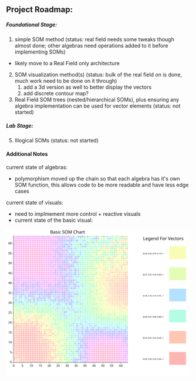 ## Project Roadmap:

##### Foundational Stage:
1. simple SOM method (status: real field needs some tweaks though almost done; other algebras need operations added to it before implementing SOMs)
- likely move to a Real Field only architecture
2. SOM visualization method(s) (status: bulk of the real field on is done, much work need to be done on it through)
    1. add a 3d version as well to better display the vectors
    2. add discrete contour map?
3. Real Field SOM trees (nested/hierarchical SOMs), plus ensuring any algebra implementation can be used for vector elements (status: not started)

##### Lab Stage:
5. Illogical SOMs (status: not started)

#### Additional Notes

current state of algebras:
* polymorphism moved up the chain so that each algebra has it's own SOM function, this allows code to be more readable and have less edge cases

current state of visuals:
* need to implmement more control + reactive visuals
* current state of the basic visual:
<img src="./temp_image.svg">
